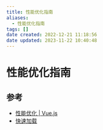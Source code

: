 ```yaml
---
title: 性能优化指南
aliases:
  - 性能优化指南
tags: []
date created: 2022-12-21 11:18:56
date updated: 2023-11-22 10:40:48
---
```


# 性能优化指南

## 参考

- [性能优化 | Vue.js](https://cn.vuejs.org/guide/best-practices/performance.html#profiling-options)
- [快速加载](https://web.dev/fast/)

